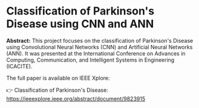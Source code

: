 # Classification of Parkinson's Disease using CNN and ANN

**Abstract:**
This project focuses on the classification of Parkinson's Disease using Convolutional Neural Networks (CNN) and Artificial Neural Networks (ANN). It was presented at the International Conference on Advances in Computing, Communication, and Intelligent Systems in Engineering (ICACITE).

The full paper is available on IEEE Xplore:

👉 Classification of Parkinson's Disease:
https://ieeexplore.ieee.org/abstract/document/9823915
